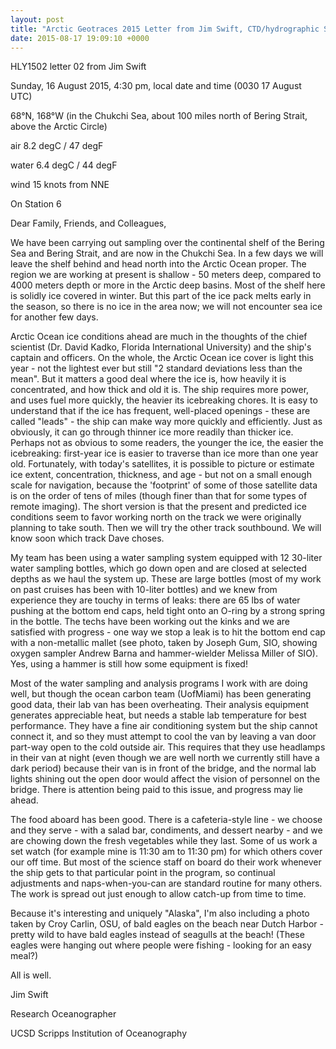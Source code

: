 ```yaml
---
layout: post
title: "Arctic Geotraces 2015 Letter from Jim Swift, CTD/hydrographic Scientist, 2"
date: 2015-08-17 19:09:10 +0000
---
```

HLY1502 letter 02 from Jim Swift

Sunday, 16 August 2015, 4:30 pm, local date and time (0030 17 August UTC)

68°N, 168°W (in the Chukchi Sea, about 100 miles north of Bering Strait,
above the Arctic Circle)

air 8.2 degC / 47 degF

water 6.4 degC / 44 degF

wind 15 knots from NNE

On Station 6

Dear Family, Friends, and Colleagues,

We have been carrying out sampling over the continental shelf of the Bering
Sea and Bering Strait, and are now in the Chukchi Sea. In a few days we will
leave the shelf behind and head north into the Arctic Ocean proper. The region
we are working at present is shallow - 50 meters deep, compared to 4000 meters
depth or more in the Arctic deep basins. Most of the shelf here is solidly ice
covered in winter. But this part of the ice pack melts early in the season, so
there is no ice in the area now; we will not encounter sea ice for another few
days.

Arctic Ocean ice conditions ahead are much in the thoughts of the chief
scientist (Dr. David Kadko, Florida International University) and the ship's
captain and officers. On the whole, the Arctic Ocean ice cover is light this
year - not the lightest ever but still "2 standard deviations less than the
mean". But it matters a good deal where the ice is, how heavily it is
concentrated, and how thick and old it is. The ship requires more power, and
uses fuel more quickly, the heavier its icebreaking chores. It is easy to
understand that if the ice has frequent, well-placed openings - these are
called "leads" - the ship can make way more quickly and efficiently. Just as
obviously, it can go through thinner ice more readily than thicker ice.
Perhaps not as obvious to some readers, the younger the ice, the easier the
icebreaking: first-year ice is easier to traverse than ice more than one year
old. Fortunately, with today's satellites, it is possible to picture or
estimate ice extent, concentration, thickness, and age - but not on a small
enough scale for navigation, because the 'footprint' of some of those
satellite data is on the order of tens of miles (though finer than that for
some types of remote imaging). The short version is that the present and
predicted ice conditions seem to favor working north on the track we were
originally planning to take south. Then we will try the other track
southbound. We will know soon which track Dave choses.

My team has been using a water sampling system equipped with 12 30-liter water
sampling bottles, which go down open and are closed at selected depths as we
haul the system up. These are large bottles (most of my work on past cruises
has been with 10-liter bottles) and we knew from experience they are touchy in
terms of leaks: there are 65 lbs of water pushing at the bottom end caps, held
tight onto an O-ring by a strong spring in the bottle. The techs have been
working out the kinks and we are satisfied with progress - one way we stop a
leak is to hit the bottom end cap with a non-metallic mallet (see photo, taken
by Joseph Gum, SIO, showing oxygen sampler Andrew Barna and hammer-wielder
Melissa Miller of SIO). Yes, using a hammer is still how some equipment is
fixed!

Most of the water sampling and analysis programs I work with are doing well,
but though the ocean carbon team (UofMiami) has been generating good data,
their lab van has been overheating. Their analysis equipment generates
appreciable heat, but needs a stable lab temperature for best performance.
They have a fine air conditioning system but the ship cannot connect it, and
so they must attempt to cool the van by leaving a van door part-way open to
the cold outside air. This requires that they use headlamps in their van at
night (even though we are well north we currently still have a dark period)
because their van is in front of the bridge, and the normal lab lights shining
out the open door would affect the vision of personnel on the bridge. There is
attention being paid to this issue, and progress may lie ahead.

The food aboard has been good. There is a cafeteria-style line - we choose and
they serve - with a salad bar, condiments, and dessert nearby - and we are
chowing down the fresh vegetables while they last. Some of us work a set watch
(for example mine is 11:30 am to 11:30 pm) for which others cover our off
time. But most of the science staff on board do their work whenever the ship
gets to that particular point in the program, so continual adjustments and
naps-when-you-can are standard routine for many others. The work is spread out
just enough to allow catch-up from time to time.

Because it's interesting and uniquely "Alaska", I'm also including a photo
taken by Croy Carlin, OSU, of bald eagles on the beach near Dutch Harbor -
pretty wild to have bald eagles instead of seagulls at the beach! (These
eagles were hanging out where people were fishing - looking for an easy meal?)

All is well.

Jim Swift

Research Oceanographer

UCSD Scripps Institution of Oceanography



